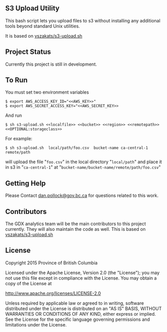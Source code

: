 ## S3 Upload Utility 

This bash script lets you upload files to s3 without installing any additional tools beyond standard Unix utilities. 

It is based on [vszakats/s3-upload.sh](https://gist.github.com/vszakats/2917d28a951844ab80b1)

## Project Status

Currently this project is still in development.

## To Run

You must set two environment variables
```
$ export AWS_ACCESS_KEY_ID="<<AWS_KEY>>"
$ export AWS_SECRET_ACCESS_KEY="<<AWS_SECRET_KEY>>
```

And run

```
$ sh s3-upload.sh <<localfile>> <<bucket>> <<region>> <<remotepath>> <<OPTIONAL:storageclass>>
```

For example:

```
$ sh s3-upload.sh  local/path/foo.csv  bucket-name ca-central-1 remote/path 
```

will upload the file "`foo.csv`" in the local directory "`local/path`" and place it in s3 in "`ca-central-1`" at "`bucket-name/bucket-name/remote/path/foo.csv`"

## Getting Help

Please Contact dan.pollock@gov.bc.ca for questions related to this work. 

## Contributors

The GDX analytics team will be the main contributors to this project currently. They will also maintain the code as well. This is based on [vszakats/s3-upload.sh](https://gist.github.com/vszakats/2917d28a951844ab80b1)


## License

Copyright 2015 Province of British Columbia

Licensed under the Apache License, Version 2.0 (the "License");
you may not use this file except in compliance with the License.
You may obtain a copy of the License at

   http://www.apache.org/licenses/LICENSE-2.0

Unless required by applicable law or agreed to in writing, software
distributed under the License is distributed on an "AS IS" BASIS,
WITHOUT WARRANTIES OR CONDITIONS OF ANY KIND, either express or implied.
See the License for the specific language governing permissions and limitations under the License.

